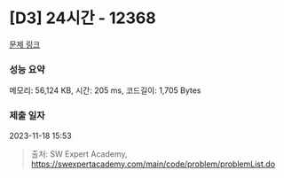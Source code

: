# [D3] 24시간 - 12368 

[문제 링크](https://swexpertacademy.com/main/code/problem/problemDetail.do?contestProbId=AXsEBlLqedsDFARX) 

### 성능 요약

메모리: 56,124 KB, 시간: 205 ms, 코드길이: 1,705 Bytes

### 제출 일자

2023-11-18 15:53



> 출처: SW Expert Academy, https://swexpertacademy.com/main/code/problem/problemList.do